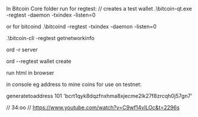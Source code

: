 In Bitcoin Core folder run for regtest:
// creates a test wallet
.\bitcoin-qt.exe -regtest -daemon -txindex -listen=0

or for bitcoind
.\bitcoind -regtest -txindex -daemon -listen=0

 .\bitcoin-cli -regtest getnetworkinfo

 ord -r server

 ord --regtest wallet create

run html in browser

in console eg address to mine coins for use on testnet:

generatetoaddress 101 'bcrt1qyk8dqzfnxhma8xjecme2lk27f8zrcqh0j57gn7'

// 34:oo
// https://www.youtube.com/watch?v=C9wf14vlLOc&t=2296s